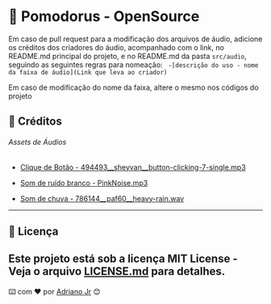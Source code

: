 # :apple: Pomodorus - OpenSource

Em caso de pull request para a modificação dos arquivos de áudio, adicione os créditos dos criadores do áudio, acompanhado com o link, no README.md principal do projeto, e no README.md da pasta `src/audio`, seguindo as seguintes regras para nomeação:
``` -[descrição do uso - nome da faixa de áudio](Link que leva ao criador)```

Em caso de modificação do nome da faixa, altere o mesmo nos códigos do projeto

## 🔗 Créditos
###### Assets de Áudios
- [Clique de Botão - 494493__sheyvan__button-clicking-7-single.mp3](https://freesound.org/people/Sheyvan/sounds/494493/)

- [Som de ruído branco - PinkNoise.mp3](https://mc2method.org/white-noise/)

- [Som de chuva - 786144__paf60__heavy-rain.wav](https://freesound.org/people/paf60/sounds/786144/)

---
## 📄 Licença

Este projeto está sob a licença MIT License - Veja o arquivo [LICENSE.md](https://github.com/devJunr/pomodorus/blob/main/LICENSE) para detalhes.
---
⌨️ com ❤️ por [Adriano Jr](https://github.com/devjunr) 😊